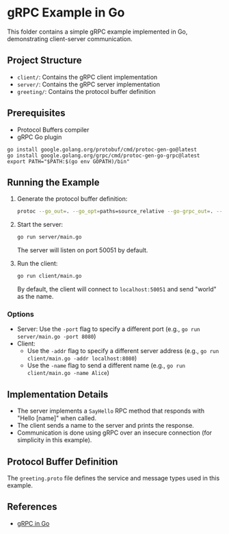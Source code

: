 # gRPC Example in Go

This folder contains a simple gRPC example implemented in Go, demonstrating client-server communication.

## Project Structure

- `client/`: Contains the gRPC client implementation
- `server/`: Contains the gRPC server implementation
- `greeting/`: Contains the protocol buffer definition

## Prerequisites

- Protocol Buffers compiler
- gRPC Go plugin
```
go install google.golang.org/protobuf/cmd/protoc-gen-go@latest
go install google.golang.org/grpc/cmd/protoc-gen-go-grpc@latest
export PATH="$PATH:$(go env GOPATH)/bin"
```

## Running the Example

1. Generate the protocol buffer definition:
    ```bash
    protoc --go_out=. --go_opt=paths=source_relative --go-grpc_out=. --go-grpc_opt=paths=source_relative grpc/greeting/greeting.proto
    ```

2. Start the server:
   ```bash
   go run server/main.go
   ```
   The server will listen on port 50051 by default.

3. Run the client:
   ```bash
   go run client/main.go
   ```
   By default, the client will connect to `localhost:50051` and send "world" as the name.

### Options

- Server: Use the `-port` flag to specify a different port (e.g., `go run server/main.go -port 8080`)
- Client: 
  - Use the `-addr` flag to specify a different server address (e.g., `go run client/main.go -addr localhost:8080`)
  - Use the `-name` flag to send a different name (e.g., `go run client/main.go -name Alice`)

## Implementation Details

- The server implements a `SayHello` RPC method that responds with "Hello [name]" when called.
- The client sends a name to the server and prints the response.
- Communication is done using gRPC over an insecure connection (for simplicity in this example).

## Protocol Buffer Definition

The `greeting.proto` file defines the service and message types used in this example.

## References

- [gRPC in Go](https://grpc.io/docs/languages/go/quickstart/)
